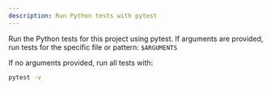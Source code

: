 ```yaml
---
description: Run Python tests with pytest
---
```


Run the Python tests for this project using pytest. If arguments are provided, run tests for the specific file or pattern: `$ARGUMENTS`

If no arguments provided, run all tests with:
```bash
pytest -v
```
